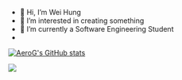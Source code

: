 - 👋 Hi, I’m Wei Hung
- 👀 I’m interested in creating something
- 🌱 I’m currently a Software Engineering Student 
- 
[![AeroG's GitHub stats](https://github-readme-stats.vercel.app/api?username=AeroG81)](https://github.com/AeroG81/github-readme-stats)

[![](https://visitcount.itsvg.in/api?id=AeroG&label=Profile%20Views&color=12&icon=2&pretty=false)](https://visitcount.itsvg.in)


<!---
AeroG81/AeroG81 is a ✨ special ✨ repository because its `README.md` (this file) appears on your GitHub profile.
You can click the Preview link to take a look at your changes.
--->



